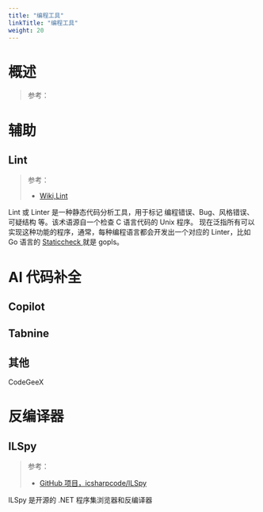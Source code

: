 ```yaml
---
title: "编程工具"
linkTitle: "编程工具"
weight: 20
---
```


# 概述

> 参考：

# 辅助

## Lint

> 参考：
> 
> - [Wiki,Lint](<https://en.wikipedia.org/wiki/Lint_(software)>)

Lint 或 Linter 是一种静态代码分析工具，用于标记 编程错误、Bug、风格错误、可疑结构 等。该术语源自一个检查 C 语言代码的 Unix 程序。
现在泛指所有可以实现这种功能的程序，通常，每种编程语言都会开发出一个对应的 Linter，比如 Go 语言的 [Staticcheck ](https://www.yuque.com/desistdaydream/learning/cu85tu#eSHeK)就是 gopls。

# AI 代码补全

## Copilot

## Tabnine

## 其他

CodeGeeX



# 反编译器

## ILSpy

> 参考：
> 
> - [GitHub 项目，icsharpcode/ILSpy](https://github.com/icsharpcode/ILSpy)

ILSpy 是开源的 .NET 程序集浏览器和反编译器
